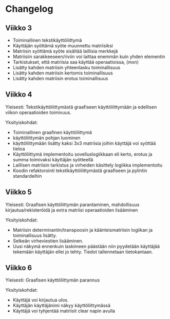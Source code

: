 # Changelog
## Viikko 3

- Toiminallinen tekstikäyttöliittymä
- Käyttäjän syöttämä syöte muunnettu matriisiksi
- Matriisin syöttämä syöte sisältää laillisia merkkejä
- Matriisiin sarakkeeseen/riviin voi laittaa enemmän kuin yhden elementin
- Tarkistukset, että matriisia saa käyttää operaatioissa, (mxn)
- Lisätty kahden matriisin yhteenlasku toiminallisuus
- Lisätty kahden matriisin kertomis toiminallisuus
- Lisätty kahden matriisin erotus toiminallisuus

## Viikko 4

Yleisesti: 
Tekstikäyttöliittymästä graafiseen käyttöliittymään ja edellisen viikon operaatioiden toimivuus.

Yksityiskohdat:
- Toiminallinen graafinen käyttöliittymä
- käyttöliittymän pohjan luominen
- käyttöliittymään lisätty kaksi 3x3  matriisia  joihin käyttäjä voi syöttää tietoa
- Käyttöliittymä implementoitu sovelluslogiikkaan eli kerto, erotus ja summa toimivaksi käyttäjän syötteellä
- Laillisen matriisin tarkistus ja virheiden käsittely logiikka implementoitu
- Koodin refaktorointi tekstikäyttöliittymästä graafiseen ja pylintin standardeihin


## Viikko 5

Yleisesti:
Graafisen käyttöliittymän parantaminen, mahdollisuus kirjautua/rekisteröidä ja extra matriisi operaatioiden lisääminen

Yksityiskohdat:
- Matriisin determinantin/transpoosin ja käänteismatriisin logiikan ja toiminallisuus lisätty.
- Selkeän virheviestien lisääminen. 
- Uusi näkymä ennenkuin laskimeen päästään niin pyydetään käyttäjää tekemään käyttäjän ellei jo tehty. Tiedot tallennetaan tietokantaan.

## Viikko 6

Yleisesti:
Graafisen käyttöliittymän parannus

Yksityiskohdat:
- Käyttäjä voi kirjautua ulos.
- Käyttäjän käyttäjänimi näkyy käyttöliittymässä
- Käyttäjä voi tyhjentää matriisit clear napin avulla

